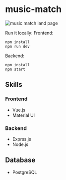 # music-match
![music match land page](https://github.com/jerryiscat/music-match/assets/94934251/ade50a98-f122-43c2-aa08-f059586463a2)

Run it locally:
Frontend:
```
npm install
npm run dev
```

Backend:
```
npm install
npm start
```
## Skills
### Frontend
- Vue.js
- Material UI

### Backend
- Exprss.js
- Node.js

## Database
- PostgreSQL

